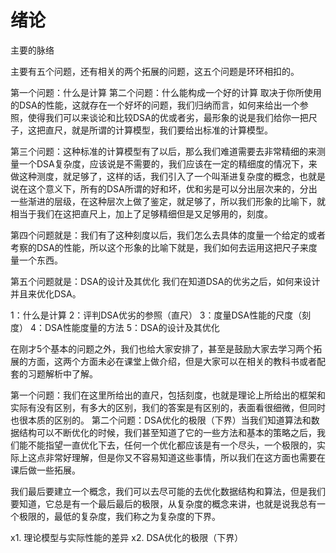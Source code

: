 # 绪论

主要的脉络

主要有五个问题，还有相关的两个拓展的问题，这五个问题是环环相扣的。

第一个问题：什么是计算
第二个问题：什么能构成一个好的计算
取决于你所使用的DSA的性能，这就存在一个好坏的问题，我们归纳而言，如何来给出一个参照，使得我们可以来谈论和比较DSA的优或者劣，最形象的说是我们给你一把尺子，这把直尺，就是所谓的计算模型，我们要给出标准的计算模型。

第三个问题：这种标准的计算模型有了以后，那么我们难道需要去非常精细的来测量一个DSA复杂度，应该说是不需要的，我们应该在一定的精细度的情况下，来做这种测度，就足够了，这样的话，我们引入了一个叫渐进复杂度的概念，也就是说在这个意义下，所有的DSA所谓的好和坏，优和劣是可以分出层次来的，分出一些渐进的层级，在这种层次上做了鉴定，就足够了，所以我们形象的比喻下，就相当于我们在这把直尺上，加上了足够精细但是又足够用的，刻度。

第四个问题就是：我们有了这种刻度以后，我们怎么去具体的度量一个给定的或者考察的DSA的性能，所以这个形象的比喻下就是，我们如何去运用这把尺子来度量一个东西。

第五个问题就是：DSA的设计及其优化
我们在知道DSA的优劣之后，如何来设计并且来优化DSA。

1：什么是计算
2：评判DSA优劣的参照（直尺）
3：度量DSA性能的尺度（刻度）
4：DSA性能度量的方法
5：DSA的设计及其优化

在刚才5个基本的问题之外，我们也给大家安排了，甚至是鼓励大家去学习两个拓展的方面，这两个方面未必在课堂上做介绍，但是大家可以在相关的教科书或者配套的习题解析中了解。

第一个问题：我们在这里所给出的直尺，包括刻度，也就是理论上所给出的框架和实际有没有区别，有多大的区别，我们的答案是有区别的，表面看很细微，但同时也很本质的区别的。
第二个问题：DSA优化的极限（下界）当我们知道算法和数据结构可以不断优化的时候，我们甚至知道了它的一些方法和基本的策略之后，我们能不能指望一直优化下去，任何一个优化都应该是有一个尽头，一个极限的，实际上这点非常好理解，但是你又不容易知道这些事情，所以我们在这方面也需要在课后做一些拓展。

我们最后要建立一个概念，我们可以去尽可能的去优化数据结构和算法，但是我们要知道，它总是有一个最后最后的极限，从复杂度的概念来讲，也就是说我总有一个极限的，最低的复杂度，我们称之为复杂度的下界。

x1. 理论模型与实际性能的差异
x2. DSA优化的极限（下界）
